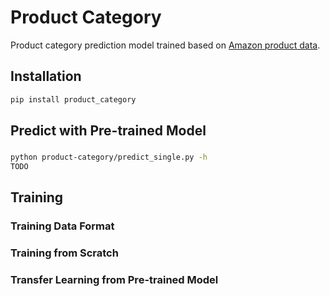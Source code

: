 # Product Category
Product category prediction model trained based on [Amazon product data](http://jmcauley.ucsd.edu/data/amazon/).

## Installation
```Bash
pip install product_category
```

## Predict with Pre-trained Model
###
```Bash
python product-category/predict_single.py -h
TODO
```

## Training

### Training Data Format

### Training from Scratch

### Transfer Learning from Pre-trained Model



